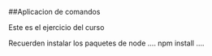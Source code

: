 ##Aplicacion de comandos

Este es el ejercicio del curso

Recuerden instalar los paquetes de node
....
npm install
....